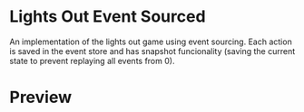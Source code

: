 # Lights Out Event Sourced

An implementation of the lights out game using event sourcing. Each action is saved in the event store and has snapshot funcionality (saving the current state to prevent replaying all events from 0). 

# Preview 

